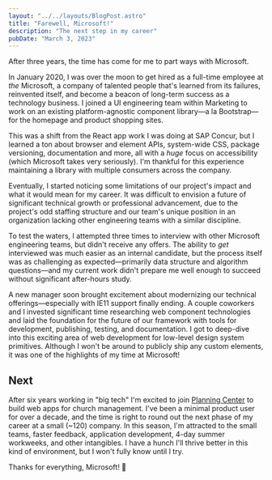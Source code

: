 ```yaml
---
layout: "../../layouts/BlogPost.astro"
title: "Farewell, Microsoft!"
description: "The next step in my career"
pubDate: "March 3, 2023"
---
```


After three years, the time has come for me to part ways with Microsoft.

In January 2020, I was over the moon to get hired as a full-time employee at _the_ Microsoft, a company of talented people that's learned from its failures, reinvented itself, and become a beacon of long-term success as a technology business. I joined a UI engineering team within Marketing to work on an existing platform-agnostic component library—a la Bootstrap—for the homepage and product shopping sites.

This was a shift from the React app work I was doing at SAP Concur, but I learned a ton about browser and element APIs, system-wide CSS, package versioning, documentation and more, all with a _huge_ focus on accessibility (which Microsoft takes very seriously). I'm thankful for this experience maintaining a library with multiple consumers across the company.

Eventually, I started noticing some limitations of our project's impact and what it would mean for my career. It was difficult to envision a future of significant technical growth or professional advancement, due to the project's odd staffing structure and our team's unique position in an organization lacking other engineering teams with a similar discipline.

To test the waters, I attempted three times to interview with other Microsoft engineering teams, but didn't receive any offers. The ability to _get_ interviewed was much easier as an internal candidate, but the process itself was as challenging as expected—primarily data structure and algorithm questions—and my current work didn't prepare me well enough to succeed without significant after-hours study.

A new manager soon brought excitement about modernizing our technical offerings—especially with IE11 support finally ending. A couple coworkers and I invested significant time researching web component technologies and laid the foundation for the future of our framework with tools for development, publishing, testing, and documentation. I got to deep-dive into this exciting area of web development for low-level design system primitives. Although I won't be around to publicly ship any custom elements, it was one of the highlights of my time at Microsoft!

## Next

After six years working in "big tech" I'm excited to join [Planning Center](https://planningcenter.com) to build web apps for church management. I've been a minimal product user for over a decade, and the time is right to round out the next phase of my career at a small (~120) company. In this season, I'm attracted to the small teams, faster feedback, application development, 4-day summer workweeks, and other intangibles. I have a hunch I'll thrive better in this kind of environment, but I won't fully know until I try.

Thanks for everything, Microsoft! 🍻
